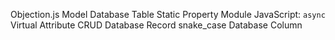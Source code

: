 Objection.js
Model
Database Table
Static Property
Module
JavaScript: `async`
Virtual Attribute
CRUD
Database Record
snake_case
Database Column

